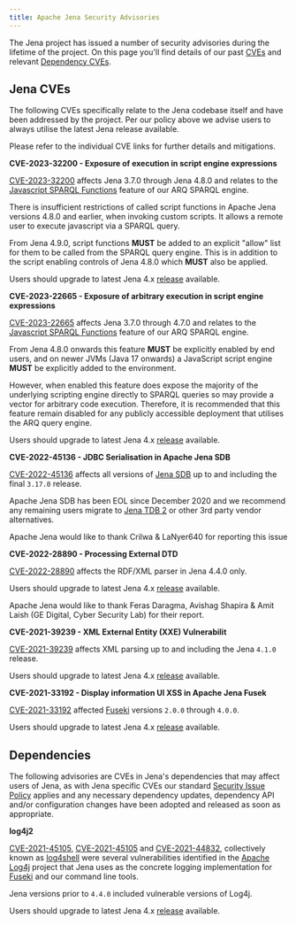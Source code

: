 ```yaml
---
title: Apache Jena Security Advisories
---
```


The Jena project has issued a number of security advisories during the lifetime
of the project. On this page you'll find details of our past [CVEs](#jena-cves)
and relevant [Dependency CVEs](#cves-in-jena-dependencies).

## Jena CVEs

The following CVEs specifically relate to the Jena codebase itself and have been
addressed by the project. Per our policy above we advise users to always utilise
the latest Jena release available.

Please refer to the individual CVE links for further details and mitigations.

**CVE-2023-32200 - Exposure of execution in script engine expressions**

[CVE-2023-32200](https://www.cve.org/CVERecord?id=CVE-2023-32200) affects Jena
3.7.0 through Jena 4.8.0 and relates to the [Javascript SPARQL
Functions](https://jena.apache.org/documentation/query/javascript-functions.html)
feature of our ARQ SPARQL engine.

There is insufficient restrictions of called script functions in Apache Jena
versions 4.8.0 and earlier, when invoking custom scripts. It allows a remote
user to execute javascript via a SPARQL query.

From Jena 4.9.0, script functions **MUST** be added to an explicit "allow" list
for them to be called from the SPARQL query engine. This is in addition to the
script enabling controls of Jena 4.8.0 which **MUST** also be applied.

Users should upgrade to latest Jena 4.x [release](../download/) available.

**CVE-2023-22665 - Exposure of arbitrary execution in script engine expressions**

[CVE-2023-22665](https://www.cve.org/CVERecord?id=CVE-2023-22665) affects Jena
3.7.0 through 4.7.0 and relates to the [Javascript SPARQL
Functions](https://jena.apache.org/documentation/query/javascript-functions.html)
feature of our ARQ SPARQL engine.

From Jena 4.8.0 onwards this feature **MUST** be explicitly enabled by end
users, and on newer JVMs (Java 17 onwards) a JavaScript script engine **MUST**
be explicitly added to the environment.

However, when enabled this feature does expose the majority of the underlying
scripting engine directly to SPARQL queries so may provide a vector for
arbitrary code execution.  Therefore, it is recommended that this feature remain
disabled for any publicly accessible deployment that utilises the ARQ query
engine.

Users should upgrade to latest Jena 4.x [release](../download/) available.

**CVE-2022-45136 - JDBC Serialisation in Apache Jena SDB**

[CVE-2022-45136](https://www.cve.org/CVERecord?id=CVE-2022-45136) affects all
versions of [Jena SDB](../documentation/archive/sdb/) up to and including the
final `3.17.0` release.

Apache Jena SDB has been EOL since December 2020 and we recommend any remaining
users migrate to [Jena TDB 2](../documentation/tdb2/) or other 3rd party vendor
alternatives.

Apache Jena would like to thank Crilwa & LaNyer640 for reporting this issue

**CVE-2022-28890 - Processing External DTD**

[CVE-2022-28890](https://www.cve.org/CVERecord?id=CVE-2022-28890) affects the
RDF/XML parser in Jena 4.4.0 only.

Users should upgrade to latest Jena 4.x [release](../download/) available.

Apache Jena would like to thank Feras Daragma, Avishag Shapira & Amit Laish (GE
Digital, Cyber Security Lab) for their report.

**CVE-2021-39239 - XML External Entity (XXE) Vulnerabilit**

[CVE-2021-39239](https://www.cve.org/CVERecord?id=CVE-2021-39239) affects XML
parsing up to and including the Jena `4.1.0` release.

Users should upgrade to latest Jena 4.x [release](../download/) available.

**CVE-2021-33192 - Display information UI XSS in Apache Jena Fusek**

[CVE-2021-33192](https://www.cve.org/CVERecord?id=CVE-2021-33192) affected
[Fuseki](../documentation/fuseki2/) versions `2.0.0` through `4.0.0`.

Users should upgrade to latest Jena 4.x [release](../download/) available.

## Dependencies

The following advisories are CVEs in Jena's dependencies that may affect users
of Jena, as with Jena specific CVEs our standard [Security Issue
Policy](#security-issue-policy) applies and any necessary dependency updates,
dependency API and/or configuration changes have been adopted and released as
soon as appropriate.

**log4j2**

[CVE-2021-45105](https://www.cve.org/CVERecord?id=CVE-2021-45046),
[CVE-2021-45105](https://www.cve.org/CVERecord?id=CVE-2021-45105) and
[CVE-2021-44832](https://www.cve.org/CVERecord?id=CVE-2021-44832),
collectively known as [log4shell](https://en.wikipedia.org/wiki/Log4Shell) were
several vulnerabilities identified in the [Apache
Log4j](https://logging.apache.org/log4j/2.x/index.html) project that Jena uses
as the concrete logging implementation for [Fuseki](../documentation/fuseki2/)
and our command line tools.

Jena versions prior to `4.4.0` included vulnerable versions of Log4j.

Users should upgrade to latest Jena 4.x [release](../download/) available.
